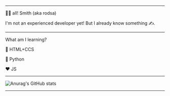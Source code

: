 
---

👋🏻 all! Smith (aka rodsa)

I'm not an experienced developer yet! But I already know something ✍️.

---

What am I learning?

💙 HTML+CCS

💛 Python

❤️ JS

---

![Anurag's GitHub stats](https://github-readme-stats.vercel.app/api?username=valueiszero&theme=moltack&show_icons=true)

---
